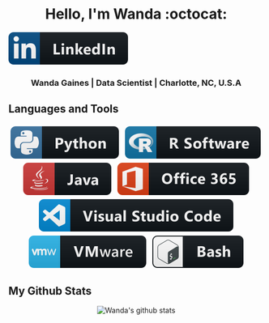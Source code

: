 <link rel="stylesheet" type="text/css" media="all" href="./styles/style.css" />

<div align=center>

<h1>Hello, I'm Wanda :octocat:</h1>

</div >

 <a href="https://www.linkedin.com/in/wandagaines/">
    <img src="pics/linkedin.svg" alt="LinkedIn" style="vertical-align:"center:6px 4px">
  </a>  

<h3 align=center>Wanda Gaines | Data Scientist | Charlotte, NC, U.S.A</h3>

<!-- Languages and Tools > -->
## Languages and Tools 

<p align="center">
  <!-- Icons accedited to https://github.com/MikeCodesDotNET/ColoredBadges . Please follow Mike! -->
  <img src="/pics/python.svg" alt="Python" style="vertical-align:top; margin:4px"> 
  <img src="/pics/rsoftware.svg" alt="R Software" style="vertical-align:top; margin:4px">
  <img src="/pics/java.svg" alt="Java" style="vertical-align:top; margin:4px">
  <img src="/pics/office_365.svg" alt="Office_365" style="vertical-align:top; margin:4px"> 
  <img src="/pics/visualstudio_code.svg" alt="Visual Studio" style="vertical-align:top; margin:4px"> 
  <img src="/pics/vmware.svg" alt="vmware" style="vertical-align:top; margin:4px">
  <img src="/pics/bash.svg" alt="gitbash" style="vertical-align:top; margin:4px">

 
</p>

## My Github Stats
<div align=center>

![Wanda's github stats](https://github-readme-stats.vercel.app/api?username=wagaines&show_icons=true&theme=tokyonight)
</div>
